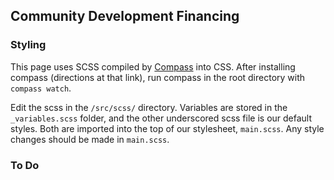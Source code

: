 ## Community Development Financing

### Styling
This page uses SCSS compiled by [Compass](http://compass-style.org/help/) into CSS. After installing compass (directions at that link), run compass in the root directory with `compass watch`. 

Edit the scss in the `/src/scss/` directory. Variables are stored in the `_variables.scss` folder, and the other underscored scss file is our default styles. Both are imported into the top of our stylesheet, `main.scss`. Any style changes should be made in `main.scss`.

### To Do
